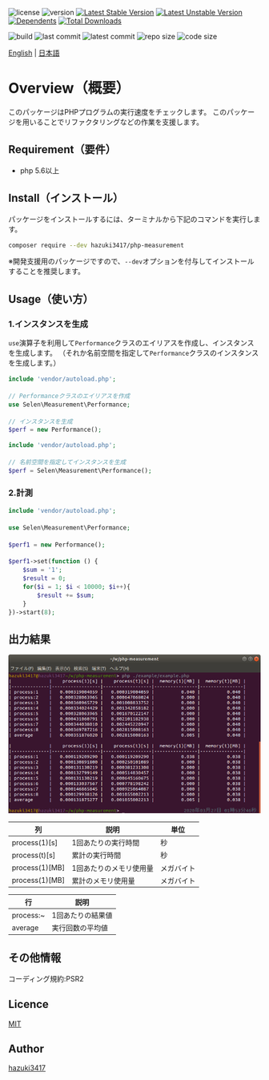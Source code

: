 ![license](https://img.shields.io/github/license/hazuki3417/php-measurement) ![version](https://img.shields.io/packagist/php-v/hazuki3417/php-measurement) [![Latest Stable Version](https://poser.pugx.org/hazuki3417/php-measurement/v)](//packagist.org/packages/hazuki3417/php-measurement) [![Latest Unstable Version](https://poser.pugx.org/hazuki3417/php-measurement/v/unstable)](//packagist.org/packages/hazuki3417/php-measurement) [![Dependents](https://poser.pugx.org/hazuki3417/php-measurement/dependents)](//packagist.org/packages/hazuki3417/php-measurement) [![Total Downloads](https://poser.pugx.org/hazuki3417/php-measurement/downloads)](//packagist.org/packages/hazuki3417/php-measurement) 

<!-- ![tag](https://img.shields.io/github/v/tag/hazuki3417/php-measurement)  -->
![build](https://img.shields.io/gitlab/pipeline/hazuki3417/php-measurement) ![last commit](https://img.shields.io/github/last-commit/hazuki3417/php-measurement) ![latest commit](https://img.shields.io/github/commits-since/hazuki3417/php-measurement/1.1.0) ![repo size](https://img.shields.io/github/repo-size/hazuki3417/php-measurement) ![code size](https://img.shields.io/github/languages/code-size/hazuki3417/php-measurement)


[English](README.md) | [日本語](README.ja.md)

# Overview（概要）

このパッケージはPHPプログラムの実行速度をチェックします。
このパッケージを用いることでリファクタリングなどの作業を支援します。

## Requirement（要件）
 - php 5.6以上
 

## Install（インストール）

パッケージをインストールするには、ターミナルから下記のコマンドを実行します。

```sh
composer require --dev hazuki3417/php-measurement
```

※開発支援用のパッケージですので、`--dev`オプションを付与してインストールすることを推奨します。


## Usage（使い方）

### 1.インスタンスを生成
`use`演算子を利用して`Performance`クラスのエイリアスを作成し、インスタンスを生成します。
（それか名前空間を指定して`Performance`クラスのインスタンスを生成します。）

```php
include 'vendor/autoload.php';

// Performanceクラスのエイリアスを作成
use Selen\Measurement\Performance;

// インスタンスを生成
$perf = new Performance();

```

```php
include 'vendor/autoload.php';

// 名前空間を指定してインスタンスを生成
$perf = Selen\Measurement\Performance();

```

### 2.計測

```php
include 'vendor/autoload.php';

use Selen\Measurement\Performance;

$perf1 = new Performance();

$perf1->set(function () {
    $sum = '1';
    $result = 0;
    for($i = 1; $i < 10000; $i++){
        $result += $sum;
    }
})->start(8);
```


## 出力結果

![performance](docs/images/performance.png)


|列|説明|単位|
|---|---|---|
|process(1)[s]|1回あたりの実行時間|秒|
|process(t)[s]|累計の実行時間|秒||
|process(1)[MB]|1回あたりのメモリ使用量|メガバイト|
|process(1)[MB]|累計のメモリ使用量|メガバイト|

|行|説明|
|---|---|
|process:~|1回あたりの結果値|
|average|実行回数の平均値|

## その他情報

コーディング規約:PSR2


## Licence
[MIT](https://github.com/hazuki3417/php-measurement/blob/master/LICENSE)

## Author

[hazuki3417](https://github.com/hazuki3417)
